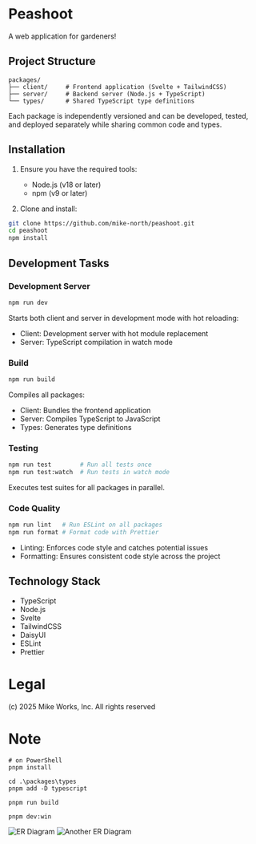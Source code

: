 # Peashoot

A web application for gardeners!

## Project Structure

```
packages/
├── client/     # Frontend application (Svelte + TailwindCSS)
├── server/     # Backend server (Node.js + TypeScript)
└── types/      # Shared TypeScript type definitions
```

Each package is independently versioned and can be developed, tested, and deployed separately while sharing common code and types.

## Installation

1. Ensure you have the required tools:
   - Node.js (v18 or later)
   - npm (v9 or later)

2. Clone and install:
```bash
git clone https://github.com/mike-north/peashoot.git
cd peashoot
npm install
```

## Development Tasks

### Development Server
```bash
npm run dev
```
Starts both client and server in development mode with hot reloading:
- Client: Development server with hot module replacement
- Server: TypeScript compilation in watch mode

### Build
```bash
npm run build
```
Compiles all packages:
- Client: Bundles the frontend application
- Server: Compiles TypeScript to JavaScript
- Types: Generates type definitions

### Testing
```bash
npm run test        # Run all tests once
npm run test:watch  # Run tests in watch mode
```
Executes test suites for all packages in parallel.

### Code Quality
```bash
npm run lint   # Run ESLint on all packages
npm run format # Format code with Prettier
```
- Linting: Enforces code style and catches potential issues
- Formatting: Ensures consistent code style across the project

## Technology Stack

- TypeScript
- Node.js
- Svelte
- TailwindCSS
- DaisyUI
- ESLint
- Prettier

# Legal
(c) 2025 Mike Works, Inc. All rights reserved

# Note
```shell
# on PowerShell
pnpm install

cd .\packages\types
pnpm add -D typescript

pnpm run build

pnpm dev:win
```
![ER Diagram](image.png)
![Another ER Diagram](image-1.png)